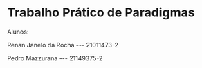 # Trabalho Prático de Paradigmas

Alunos: 

Renan Janelo da Rocha --- 21011473-2

Pedro Mazzurana --- 21149375-2
